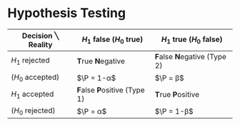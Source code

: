 
# Hypothesis Testing

| Decision ╲ Reality | $H_1$ false ($H_0$ true) | $H_1$ true ($H_0$ false) |
|----|----|----|
|$H_1$ rejected   | **T**rue **N**egative | **F**alse **N**egative (Type 2)|
|($H_0$ accepted) | $\P = 1-α$  | $\P = β$|
|$H_1$ accepted   | **F**alse **P**ositive (Type 1) | **T**rue **P**ositive|
|($H_0$ rejected) | $\P = α$ | $\P = 1-β$ |

